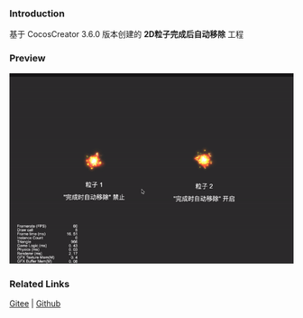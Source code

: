 ### Introduction

基于 CocosCreator 3.6.0 版本创建的 **2D粒子完成后自动移除** 工程

### Preview
![image](../../../gif/202203/2022030547.gif)

### Related Links
[Gitee](https://gitee.com/mirrors_cocos-creator/example-cases/tree/v2.4.3/assets/cases/01_graphics/02_particle) | [Github](https://github.com/cocos-creator/example-cases/tree/v2.4.3/assets/cases/01_graphics/02_particle)